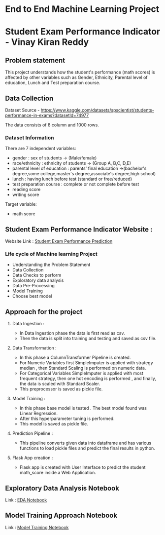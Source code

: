# End to End Machine Learning Project

# Student Exam Performance Indicator - Vinay Kiran Reddy

## Problem statement
This project understands how the student's performance (math scores) is affected by other variables such as Gender, Ethnicity, Parental level of education, Lunch and Test preparation course.

## Data Collection
Dataset Source - https://www.kaggle.com/datasets/spscientist/students-performance-in-exams?datasetId=74977

The data consists of 8 column and 1000 rows.

### Dataset Information

There are 7 independent variables:

* gender : sex of students -> (Male/female)
* race/ethnicity : ethnicity of students -> (Group A, B,C, D,E)
* parental level of education : parents' final education ->(bachelor's degree,some college,master's degree,associate's degree,high school)
* lunch : having lunch before test (standard or free/reduced)
* test preparation course : complete or not complete before test
* reading score
* writing score

Target variable:
* math score

## Student Exam Performance Indicator Website :

Website Link : [Student Exam Performance Prediction](http://127.0.0.1:5000/predictdata)

### Life cycle of Machine learning Project
* Understanding the Problem Statement
* Data Collection
* Data Checks to perform
* Exploratory data analysis
* Data Pre-Processing
* Model Training
* Choose best model

## Approach for the project 

1. Data Ingestion : 
    * In Data Ingestion phase the data is first read as csv. 
    * Then the data is split into training and testing and saved as csv file.

2. Data Transformation : 
    * In this phase a ColumnTransformer Pipeline is created.
    * For Numeric Variables first SimpleImputer is applied with strategy median , then Standard Scaling is performed on numeric data.
    * For Categorical Variables SimpleImputer is applied with most frequent strategy, then one hot encoding is performed , and finally, the data is scaled with Standard Scaler.
    * This preprocessor is saved as pickle file.

3. Model Training : 
    * In this phase base model is tested . The best model found was Linear Regression.
    * After this hyperparameter tuning is performed.
    * This model is saved as pickle file.

4. Prediction Pipeline : 
    * This pipeline converts given data into dataframe and has various functions to load pickle files and predict the final results in python.

5. Flask App creation : 
    * Flask app is created with User Interface to predict the student math_score inside a Web Application.

## Exploratory Data Analysis Notebook

Link : [EDA Notebook](notebook/1_EDA_STUDENT_PERFORMANCE.ipynb)

## Model Training Approach Notebook

Link : [Model Training Notebook](notebook/2_MODEL_TRAINING.ipynb)

